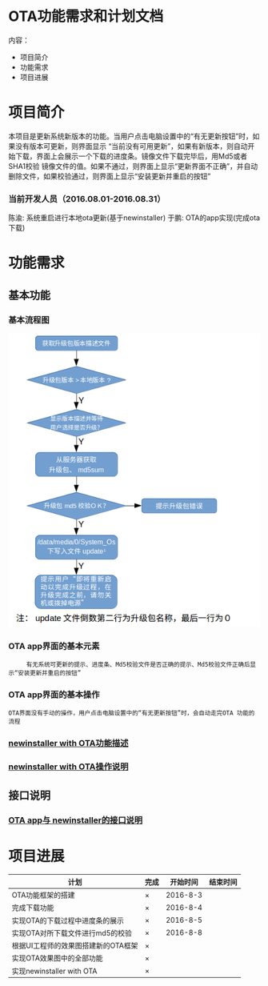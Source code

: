 # OTA功能需求和计划文档
内容：
- 项目简介
- 功能需求
- 项目进展

# 项目简介
 本项目是更新系统新版本的功能。当用户点击电脑设置中的“有无更新按钮”时，如果没有版本可更新，则界面显示
“当前没有可用更新”，如果有新版本，则自动开始下载，界面上会展示一个下载的进度条。镜像文件下载完毕后，用Md5或者SHA1校验
镜像文件的值。如果不通过，则界面上显示“更新界面不正确”，并自动删除文件，如果校验通过，则界面上显示“安装更新并重启的按钮”

### 当前开发人员（2016.08.01-2016.08.31）
陈渝: 系统重启进行本地ota更新(基于newinstaller)
于鹏: OTA的app实现(完成ota下载)

# 功能需求
## 基本功能
### 基本流程图
![流程图](https://github.com/openthos/newinstaller_analysis/raw/master/docs/update%20apk%E6%B5%81%E7%A8%8B%E5%9B%BE.png)
### OTA app界面的基本元素
         有无系统可更新的提示、进度条、Md5校验文件是否正确的提示、Md5校验文件正确后显示“安装更新并重启的按钮”
### OTA app界面的基本操作
    OTA界面没有手动的操作，用户点击电脑设置中的“有无更新按钮”时，会自动走完OTA 功能的流程

### [newinstaller with OTA功能描述](https://github.com/openthos/newinstaller_analysis/blob/master/docs/summary.md)


### [newinstaller with OTA操作说明](https://github.com/openthos/newinstaller_analysis/blob/master/docs/summary.md)

## 接口说明
### [OTA app与 newinstaller的接口说明](https://github.com/openthos/newinstaller_analysis/blob/master/docs/summary.md)


# 项目进展
| 计划 | 完成 | 开始时间 | 结束时间 |
|---|---|---|---|
| OTA功能框架的搭建 |×| 2016-8-3||
| 完成下载功能| × |2016-8-4|| 
| 实现OTA的下载过程中进度条的展示 | × |2016-8-5|| 
| 实现OTA对所下载文件进行md5的校验 |×|2016-8-8||
| 根据UI工程师的效果图搭建新的OTA框架 |×|||
| 实现OTA效果图中的全部功能|×|||
| 实现newinstaller with OTA |×|||

